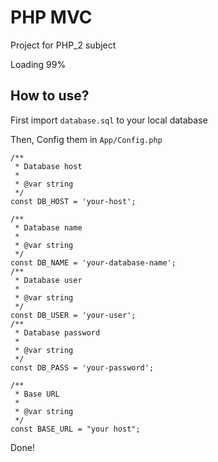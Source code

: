 PHP MVC
===

Project for PHP_2 subject

Loading 99%

How to use?
---

First import `database.sql` to your local database

Then, Config them in `App/Config.php`


    /**
     * Database host
     * 
     * @var string
     */
    const DB_HOST = 'your-host';
    
    /**
     * Database name
     * 
     * @var string
     */
    const DB_NAME = 'your-database-name';
    /**
     * Database user
     * 
     * @var string
     */
    const DB_USER = 'your-user';
    /**
     * Database password
     * 
     * @var string
     */
    const DB_PASS = 'your-password';

    /**
     * Base URL
     * 
     * @var string
     */
    const BASE_URL = "your host";


Done!